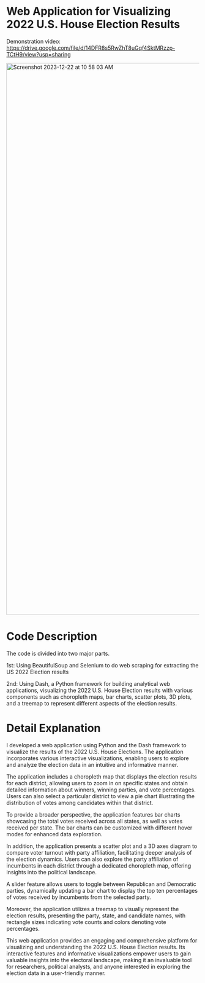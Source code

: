 # Web Application for Visualizing 2022 U.S. House Election Results

Demonstration video:
https://drive.google.com/file/d/14DFR8s5RwZhT8uGqf4SktMRzzp-TCtH9/view?usp=sharing

<img width="1438" alt="Screenshot 2023-12-22 at 10 58 03 AM" src="https://github.com/wongella123/USElectionAnalysis/assets/121847745/6b12e0d6-2846-42cf-aacf-87fdfb540d5a">

# Code Description
The code is divided into two major parts.

1st: Using BeautifulSoup and Selenium to do web scraping for extracting the US 2022 Election results

2nd: Using Dash, a Python framework for building analytical web applications, visualizing the 2022 U.S. House Election results with various components such as choropleth maps, bar charts, scatter plots, 3D plots, and a treemap to represent different aspects of the election results.

# Detail Explanation

I developed a web application using Python and the Dash framework to visualize the results of the 2022 U.S. House Elections. The application incorporates various interactive visualizations, enabling users to explore and analyze the election data in an intuitive and informative manner.

The application includes a choropleth map that displays the election results for each district, allowing users to zoom in on specific states and obtain detailed information about winners, winning parties, and vote percentages. Users can also select a particular district to view a pie chart illustrating the distribution of votes among candidates within that district.

To provide a broader perspective, the application features bar charts showcasing the total votes received across all states, as well as votes received per state. The bar charts can be customized with different hover modes for enhanced data exploration.

In addition, the application presents a scatter plot and a 3D axes diagram to compare voter turnout with party affiliation, facilitating deeper analysis of the election dynamics. Users can also explore the party affiliation of incumbents in each district through a dedicated choropleth map, offering insights into the political landscape.

A slider feature allows users to toggle between Republican and Democratic parties, dynamically updating a bar chart to display the top ten percentages of votes received by incumbents from the selected party.

Moreover, the application utilizes a treemap to visually represent the election results, presenting the party, state, and candidate names, with rectangle sizes indicating vote counts and colors denoting vote percentages.

This web application provides an engaging and comprehensive platform for visualizing and understanding the 2022 U.S. House Election results. Its interactive features and informative visualizations empower users to gain valuable insights into the electoral landscape, making it an invaluable tool for researchers, political analysts, and anyone interested in exploring the election data in a user-friendly manner.
